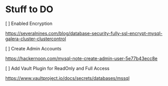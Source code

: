 # Stuff to DO

[ ] Enabled Encryption

https://severalnines.com/blog/database-security-fully-ssl-encrypt-mysql-galera-cluster-clustercontrol

[ ] Create Admin Accounts

https://hackernoon.com/mysql-note-create-admin-user-5e77b43ecc8e

[ ] Add Vault Plugin for ReadOnly and Full Access

https://www.vaultproject.io/docs/secrets/databases/mssql